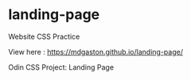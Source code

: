 # landing-page

Website CSS Practice

View here : https://mdgaston.github.io/landing-page/

Odin CSS Project: Landing Page
